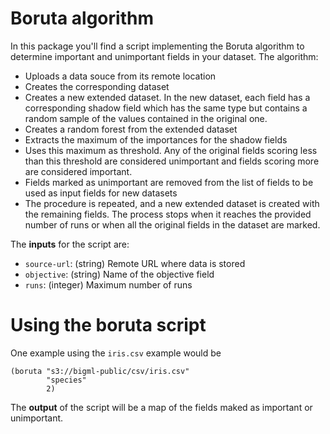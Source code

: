 # Boruta algorithm

In this package you'll find a script implementing the Boruta algorithm to
determine important and unimportant fields in your dataset. The algorithm:

- Uploads a data souce from its remote location
- Creates the corresponding dataset
- Creates a new extended dataset. In the new dataset, each field has a
  corresponding shadow field which has the same type but contains a random
  sample of the values contained in the original one.
- Creates a random forest from the extended dataset
- Extracts the maximum of the importances for the shadow fields
- Uses this maximum as threshold. Any of the original
  fields scoring less than this threshold are considered unimportant and fields
  scoring more are considered important.
- Fields marked as unimportant are removed from the list of fields to be used
  as input fields for new datasets
- The procedure is repeated, and a new extended dataset is created with
  the remaining fields. The process stops when it reaches the provided number
  of runs or when all the original fields in the dataset are marked.

The **inputs** for the script are:

* `source-url`: (string) Remote URL where data is stored
* `objective`: (string) Name of the objective field
* `runs`: (integer) Maximum number of runs

# Using the boruta script

One example using the ``iris.csv`` example would be

```
(boruta "s3://bigml-public/csv/iris.csv"
        "species"
        2)
```

The **output** of the script will be a map of the fields maked as important
or unimportant.
